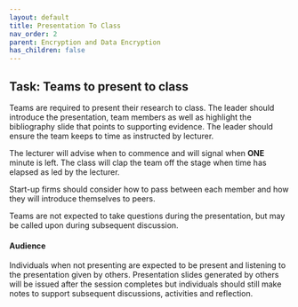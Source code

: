 ```yaml
---
layout: default
title: Presentation To Class
nav_order: 2
parent: Encryption and Data Encryption
has_children: false
---
```


## Task: Teams to present to class
Teams are required to present their research to class. The leader should introduce the presentation, team members as well as highlight the bibliography slide that points to supporting evidence. The leader should ensure the team keeps to time as instructed by lecturer.

The lecturer will advise when to commence and will signal when **ONE** minute is left. The class will clap the team off the stage when time has elapsed as led by the lecturer.

Start-up firms should consider how to pass between each member and how they will introduce themselves to peers.

Teams are not expected to take questions during the presentation, but may be called upon during subsequent discussion.

#### Audience
Individuals when not presenting are expected to be present and listening to the presentation given by others. Presentation slides generated by others will be issued after the session completes but individuals should still make notes to support subsequent discussions, activities and reflection.
